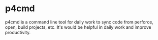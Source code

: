 # p4cmd
p4cmd is a command line tool for daily work to sync code from perforce, open, build projects, etc. It's would be helpful in daily work and improve productivity.
